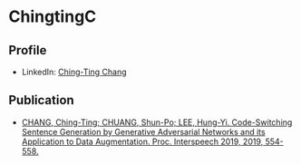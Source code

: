 # ChingtingC

## Profile

* LinkedIn: [Ching-Ting Chang](https://www.linkedin.com/in/ching-ting-chang/)

## Publication

* [CHANG, Ching-Ting; CHUANG, Shun-Po; LEE, Hung-Yi. Code-Switching Sentence Generation by Generative Adversarial Networks and its Application to Data Augmentation. Proc. Interspeech 2019, 2019, 554-558.](https://github.com/ChingtingC/Code-Switching-Sentence-Generation-by-GAN)

